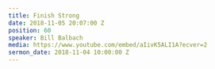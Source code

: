 ```yaml
---
title: Finish Strong
date: 2018-11-05 20:07:00 Z
position: 60
speaker: Bill Balbach
media: https://www.youtube.com/embed/aIivK5ALI1A?ecver=2
sermon_date: 2018-11-04 10:00:00 Z
---
```


